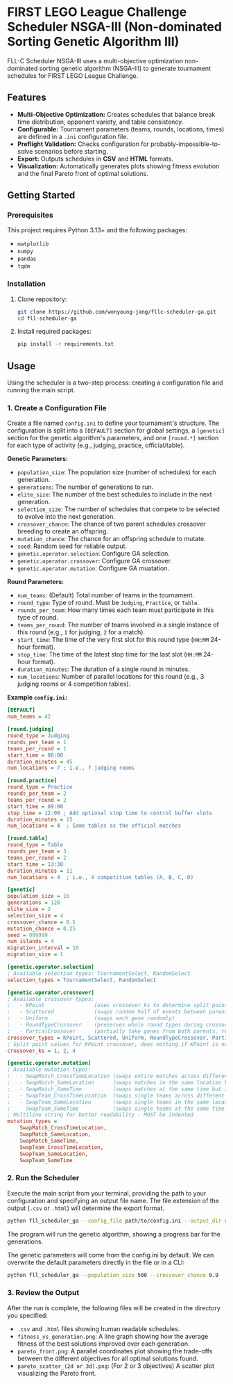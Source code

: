 # FIRST LEGO League Challenge Scheduler NSGA-III (Non-dominated Sorting Genetic Algorithm III)

FLL-C Scheduler NSGA-III uses a multi-objective optimization non-dominated sorting genetic algorithm (NSGA-III) to generate tournament schedules for FIRST LEGO League Challenge.

## Features

-   **Multi-Objective Optimization:** Creates schedules that balance break time distribution, opponent variety, and table consistency.
-   **Configurable:** Tournament parameters (teams, rounds, locations, times) are defined in a `.ini` configuration file.
-   **Preflight Validation:** Checks configuration for probably-impossible-to-solve scenarios before starting.
-   **Export:** Outputs schedules in **CSV** and **HTML** formats.
-   **Visualization:** Automatically generates plots showing fitness evolution and the final Pareto front of optimal solutions.

## Getting Started

### Prerequisites

This project requires Python 3.13+ and the following packages:

-   `matplotlib`
-   `numpy`
-   `pandas`
-   `tqdm`

### Installation

1.  Clone repository:
    ```bash
    git clone https://github.com/wonyoung-jang/fllc-scheduler-ga.git
    cd fll-scheduler-ga
    ```

2.  Install required packages:
    ```bash
    pip install -r requirements.txt
    ```

## Usage

Using the scheduler is a two-step process: creating a configuration file and running the main script.

### 1. Create a Configuration File

Create a file named `config.ini` to define your tournament's structure. The configuration is split into a `[DEFAULT]` section for global settings, a `[genetic]` section for the genetic algorithm's parameters, and one `[round.*]` section for each type of activity (e.g., judging, practice, official/table).

**Genetic Parameters:**

-   `population_size`: The population size (number of schedules) for each generation.
-   `generations`: The number of generations to run.
-   `elite_size`: The number of the best schedules to include in the next generation.
-   `selection_size`: The number of schedules that compete to be selected to evolve into the next generation.
-   `crossover_chance`: The chance of two parent schedules crossover breeding to create an offspring.
-   `mutation_chance`: The chance for an offspring schedule to mutate.
-   `seed`: Random seed for reliable output.
-   `genetic.operator.selection`: Configure GA selection.
-   `genetic.operator.crossover`: Configure GA crossover.
-   `genetic.operator.mutation`: Configure GA muatation.

**Round Parameters:**

-   `num_teams`: (Default) Total number of teams in the tournament.
-   `round_type`: Type of round. Must be `Judging`, `Practice`, or `Table`.
-   `rounds_per_team`: How many times each team must participate in this type of round.
-   `teams_per_round`: The number of teams involved in a single instance of this round (e.g., `1` for judging, `2` for a match).
-   `start_time`: The time of the very first slot for this round type (`HH:MM` 24-hour format).
-   `stop_time`: The time of the latest stop time for the last slot (`HH:MM` 24-hour format).
-   `duration_minutes`: The duration of a single round in minutes.
-   `num_locations`: Number of parallel locations for this round (e.g., 3 judging rooms or 4 competition tables).

**Example `config.ini`:**

```ini
[DEFAULT]
num_teams = 42

[round.judging]
round_type = Judging
rounds_per_team = 1
teams_per_round = 1
start_time = 08:00
duration_minutes = 45
num_locations = 7 ; i.e., 7 judging rooms

[round.practice]
round_type = Practice
rounds_per_team = 2
teams_per_round = 2
start_time = 09:00
stop_time = 12:00 ; Add optional stop time to control buffer slots
duration_minutes = 15
num_locations = 4  ; Same tables as the official matches

[round.table]
round_type = Table
rounds_per_team = 3
teams_per_round = 2
start_time = 13:30
duration_minutes = 11
num_locations = 4  ; i.e., 4 competition tables (A, B, C, D)

[genetic]
population_size = 16
generations = 128
elite_size = 2
selection_size = 4
crossover_chance = 0.5
mutation_chance = 0.25
seed = 999999
num_islands = 4
migration_interval = 10
migration_size = 1

[genetic.operator.selection]
; Available selection types: TournamentSelect, RandomSelect
selection_types = TournamentSelect, RandomSelect

[genetic.operator.crossover]
; Available crossover types: 
;   - KPoint                (uses crossover_ks to determine split points)
;   - Scattered             (swaps random half of events between parents)
;   - Uniform               (swaps each gene randomly)
;   - RoundTypeCrossover    (preserves whole round types during crossover)
;   - PartialCrossover      (partially take genes from both parents, repair to complete the child)
crossover_types = KPoint, Scattered, Uniform, RoundTypeCrossover, PartialCrossover
; Split point values for KPoint crossover, does nothing if KPoint is not used
crossover_ks = 1, 2, 4 

[genetic.operator.mutation]
; Available mutation types:
;   - SwapMatch_CrossTimeLocation (swaps entire matches across different times and locations)
;   - SwapMatch_SameLocation      (swaps matches in the same location but at different times)
;   - SwapMatch_SameTime          (swaps matches at the same time but in different locations)
;   - SwapTeam_CrossTimeLocation  (swaps single teams across different times and locations)
;   - SwapTeam_SameLocation       (swaps single teams in the same location but at different times)
;   - SwapTeam_SameTime           (swaps single teams at the same time but in different locations)
; Multiline string for better readability - MUST be indented
mutation_types = 
    SwapMatch_CrossTimeLocation, 
    SwapMatch_SameLocation, 
    SwapMatch_SameTime, 
    SwapTeam_CrossTimeLocation, 
    SwapTeam_SameLocation, 
    SwapTeam_SameTime
```

### 2. Run the Scheduler

Execute the main script from your terminal, providing the path to your configuration and specifying an output file name. The file extension of the output (`.csv` or `.html`) will determine the export format.

```bash
python fll_scheduler_ga --config_file path/to/config.ini --output_dir schedule_results
```

The program will run the genetic algorithm, showing a progress bar for the generations.

The genetic parameters will come from the config.ini by default. We can overwrite the default parameters directly in the file or in a CLI:

```bash
python fll_scheduler_ga --population_size 500 --crossover_chance 0.9
```

### 3. Review the Output

After the run is complete, the following files will be created in the directory you specified:

-   `.csv` and `.html` files showing human readable schedules.
-   `fitness_vs_generation.png`: A line graph showing how the average fitness of the best solutions improved over each generation.
-   `pareto_front.png`: A parallel coordinates plot showing the trade-offs between the different objectives for all optimal solutions found.
-   `pareto_scatter_(2d or 3d).png`: (For 2 or 3 objectives) A scatter plot visualizing the Pareto front.